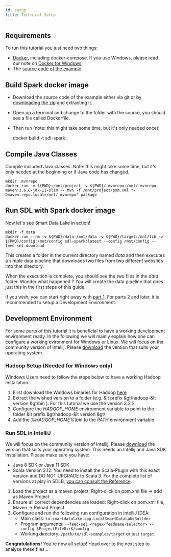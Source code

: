 ```yaml
---
id: setup
title: Technical Setup
---
```


## Requirements

To run this tutorial you just need two things:

- [Docker](https://www.docker.com/get-started), including docker-compose. If you use Windows, please read our note on [Docker for Windows](troubleshooting/docker-on-windows.md),
- The [source code of the example](https://github.com/smart-data-lake/getting-started).

## Build Spark docker image

- Download the source code of the example either via git or by [downloading the zip](https://github.com/smart-data-lake/getting-started/archive/refs/heads/master.zip) and extracting it.
- Open up a terminal and change to the folder with the source, you should see a file called Dockerfile. 
- Then run (note: this might take some time, but it's only needed once):


    docker build -t sdl-spark .


## Compile Java Classes

Compile included Java classes. Note: this might take some time, but it's only needed at the beginning or if Java code has changed.

    mkdir .mvnrepo
    docker run -v ${PWD}:/mnt/project -v ${PWD}/.mvnrepo:/mnt/.mvnrepo maven:3.6.0-jdk-11-slim -- mvn -f /mnt/project/pom.xml "-Dmaven.repo.local=/mnt/.mvnrepo" package


## Run SDL with Spark docker image


Now let's see Smart Data Lake in action!

    mkdir -f data
    docker run --rm -v ${PWD}/data:/mnt/data -v ${PWD}/target:/mnt/lib -v ${PWD}/config:/mnt/config sdl-spark:latest --config /mnt/config --feed-sel download

This creates a folder in the current directory named *data* and then 
executes a simple data pipeline that downloads two files from two different websites into that directory.

When the execution is complete, you should see the two files in the *data* folder.
Wonder what happened ? You will create the data pipeline that does just this in the first steps of this guide.

If you wish, you can start right away with [part 1](get-input-data).
For parts 2 and later, it is recommended to setup a Development Environment.

## Development Environment
For some parts of this tutorial it is beneficial to have a working development environment ready. In the following we will mainly explain how one can configure a working evironment for 
Windows or Linux. We will focus on the community version of Intellij. Please [download](https://www.jetbrains.com/idea/) the version that suits your operating system. 
### Hadoop Setup (Needed for Windows only)
Windows Users need to follow the steps below to have a working Hadoop Installation :
1. First download the Windows binaries for Hadoop [here](https://github.com/cdarlint/winutils/archive/refs/heads/master.zip)
2. Extract the wished version to a folder (e.g. &lt prefix &gt\hadoop-&lt version &gt\bin ). For this tutorial we use the version 3.2.2.
3. Configure the *HADOOP_HOME* environment variable to point to the folder &lt prefix &gt\hadoop-&lt version &gt\
4. Add the *%HADOOP_HOME%\bin* to the *PATH* environment variable

### Run SDL in IntelliJ
We will focus on the community version of Intellij. Please [download](https://www.jetbrains.com/idea/) the version that suits your operating system.
This needs an Intellij and Java SDK installation. Please make sure you have:
- Java 8 SDK or Java 11 SDK
- Scala Version 2.12. You need to install the Scala-Plugin with this exact version and DO NOT UPGRADE to Scala 3. For the complete list of versions at play in SDLB, [you can consult the Reference](../reference/build).

1. Load the project as a maven project: Right-click on pom.xml file -> add as Maven Project
2. Ensure all correct dependencies are loaded: Right-click on pom.xml file, Maven -> Reload Project
3. Configure and run the following run configuration in IntelliJ IDEA:
    - Main class: `io.smartdatalake.app.LocalSmartDataLakeBuilder`
    - Program arguments: `--feed-sel <regex-feedname-selector> --config $ProjectFileDir$/config`
    - Working directory: `/path/to/sdl-examples/target` or just `target`

**Congratulations!** You're now all setup! Head over to the next step to analyse these files...
